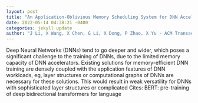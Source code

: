 ```yaml
--- 
layout: post 
title: "An Application-Oblivious Memory Scheduling System for DNN Accelerators" 
date: 2022-05-14 04:38:21 -0400 
categories: jekyll update 
author: "J Li, X Wang, X Chen, G Li, X Dong, P Zhao, X Yu - ACM Transactions on , 2022" 
--- 
```

Deep Neural Networks (DNNs) tend to go deeper and wider, which poses a significant challenge to the training of DNNs, due to the limited memory capacity of DNN accelerators. Existing solutions for memory-efficient DNN training are densely coupled with the application features of DNN workloads, eg, layer structures or computational graphs of DNNs are necessary for these solutions. This would result in weak versatility for DNNs with sophisticated layer structures or complicated Cites: BERT: pre-training of deep bidirectional transformers for language